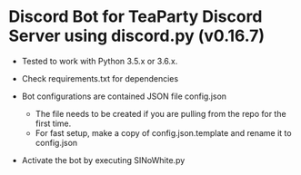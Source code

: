 # Discord Bot for TeaParty Discord Server using discord.py (v0.16.7)

* Tested to work with Python 3.5.x or 3.6.x.
* Check requirements.txt for dependencies
* Bot configurations are contained JSON file config.json
	* The file needs to be created if you are pulling from the repo for the first time.
	* For fast setup, make a copy of config.json.template and rename it to config.json

* Activate the bot by executing SINoWhite.py